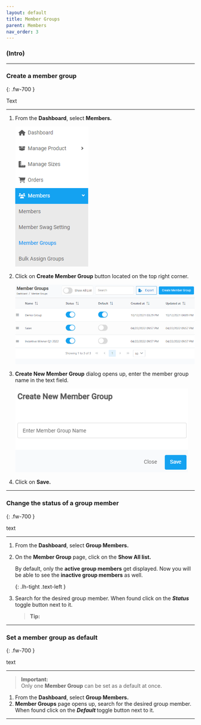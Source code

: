 ```yaml
---
layout: default
title: Member Groups
parent: Members
nav_order: 3
---
```


### (Intro)

---

### Create a member group

{: .fw-700 }

Text

---

1. From the **Dashboard**, select **Members.**

   ![members_dashboard](../../images/members/member_group_dashboard.png)

2. Click on **Create Member Group** button located on the top right corner.

   ![membergroup_page](../../images/members/membergroup_pages.png)

3. **Create New Member Group** dialog opens up, enter the member group name in the text field.

   ![create_groupmember](../../images/members/membergroup_create.png)

4. Click on **Save.**

---

### Change the status of a group member

{: .fw-700 }

text

---

1. From the **Dashboard**, select **Group Members.**
2. On the **Member Group** page, click on the **Show All list.**

   By default, only the **active group members** get displayed. Now you will be able to see the **inactive group members** as well.

   {: .lh-tight .text-left }

3. Search for the desired group member. When found click on the <b> _Status_ </b> toggle button next to it.

   > **Tip:**

---

### Set a member group as default

{: .fw-700 }

text

---

> **Important:** <br> Only one **Member Group** can be set as a default at once.

1. From the **Dashboard**, select **Group Members.**
2. **Member Groups** page opens up, search for the desired group member. When found click on the <b> _Default_ </b> toggle button next to it.

---
